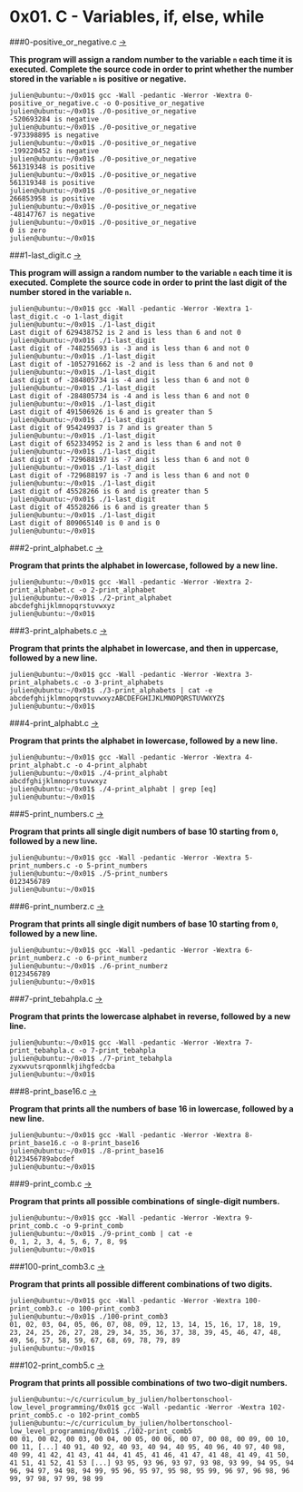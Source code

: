 # 0x01. C - Variables, if, else, while

###0-positive_or_negative.c
<a href="https://github.com/hopemumbi/alx-low_level_programming/blob/main/0x01-variables_if_else_while/0-positive_or_negative.c">&rarr;</a>

**<p>This program will assign a random number to the variable <code>n</code> each time it is executed. Complete the source code in order to print whether the number stored in the variable <code>n</code> is positive or negative.</p>**

<pre><code>julien@ubuntu:~/0x01$ gcc -Wall -pedantic -Werror -Wextra 0-positive_or_negative.c -o 0-positive_or_negative
julien@ubuntu:~/0x01$ ./0-positive_or_negative 
-520693284 is negative
julien@ubuntu:~/0x01$ ./0-positive_or_negative 
-973398895 is negative
julien@ubuntu:~/0x01$ ./0-positive_or_negative 
-199220452 is negative
julien@ubuntu:~/0x01$ ./0-positive_or_negative 
561319348 is positive
julien@ubuntu:~/0x01$ ./0-positive_or_negative 
561319348 is positive
julien@ubuntu:~/0x01$ ./0-positive_or_negative 
266853958 is positive
julien@ubuntu:~/0x01$ ./0-positive_or_negative 
-48147767 is negative
julien@ubuntu:~/0x01$ ./0-positive_or_negative 
0 is zero
julien@ubuntu:~/0x01$ 
</code></pre>

###1-last_digit.c
<a href="https://github.com/hopemumbi/alx-low_level_programming/blob/main/0x01-variables_if_else_while/1-last_digit.c">&rarr;</a>

**<p>This program will assign a random number to the variable <code>n</code> each time it is executed. Complete the source code in order to print the last digit of the number stored in the variable <code>n</code>.</p>**

<pre><code>julien@ubuntu:~/0x01$ gcc -Wall -pedantic -Werror -Wextra 1-last_digit.c -o 1-last_digit
julien@ubuntu:~/0x01$ ./1-last_digit 
Last digit of 629438752 is 2 and is less than 6 and not 0
julien@ubuntu:~/0x01$ ./1-last_digit 
Last digit of -748255693 is -3 and is less than 6 and not 0
julien@ubuntu:~/0x01$ ./1-last_digit 
Last digit of -1052791662 is -2 and is less than 6 and not 0
julien@ubuntu:~/0x01$ ./1-last_digit 
Last digit of -284805734 is -4 and is less than 6 and not 0
julien@ubuntu:~/0x01$ ./1-last_digit 
Last digit of -284805734 is -4 and is less than 6 and not 0
julien@ubuntu:~/0x01$ ./1-last_digit 
Last digit of 491506926 is 6 and is greater than 5
julien@ubuntu:~/0x01$ ./1-last_digit 
Last digit of 954249937 is 7 and is greater than 5
julien@ubuntu:~/0x01$ ./1-last_digit 
Last digit of 652334952 is 2 and is less than 6 and not 0
julien@ubuntu:~/0x01$ ./1-last_digit 
Last digit of -729688197 is -7 and is less than 6 and not 0
julien@ubuntu:~/0x01$ ./1-last_digit 
Last digit of -729688197 is -7 and is less than 6 and not 0
julien@ubuntu:~/0x01$ ./1-last_digit 
Last digit of 45528266 is 6 and is greater than 5
julien@ubuntu:~/0x01$ ./1-last_digit 
Last digit of 45528266 is 6 and is greater than 5
julien@ubuntu:~/0x01$ ./1-last_digit 
Last digit of 809065140 is 0 and is 0
julien@ubuntu:~/0x01$
</code></pre>

###2-print_alphabet.c
<a href="https://github.com/hopemumbi/alx-low_level_programming/blob/main/0x01-variables_if_else_while/2-print_alphabet.c">&rarr;</a>

**<p>Program that prints the alphabet in lowercase, followed by a new line.</p>**

<pre><code>julien@ubuntu:~/0x01$ gcc -Wall -pedantic -Werror -Wextra 2-print_alphabet.c -o 2-print_alphabet
julien@ubuntu:~/0x01$ ./2-print_alphabet 
abcdefghijklmnopqrstuvwxyz
julien@ubuntu:~/0x01$
</code></pre>

###3-print_alphabets.c
<a href="https://github.com/hopemumbi/alx-low_level_programming/blob/main/0x01-variables_if_else_while/3-print_alphabets.c">&rarr;</a>

**<p>Program that prints the alphabet in lowercase, and then in uppercase, followed by a new line.</p>**

<pre><code>julien@ubuntu:~/0x01$ gcc -Wall -pedantic -Werror -Wextra 3-print_alphabets.c -o 3-print_alphabets
julien@ubuntu:~/0x01$ ./3-print_alphabets | cat -e
abcdefghijklmnopqrstuvwxyzABCDEFGHIJKLMNOPQRSTUVWXYZ$
julien@ubuntu:~/0x01$ 
</code></pre>

###4-print_alphabt.c
<a href="https://github.com/hopemumbi/alx-low_level_programming/blob/main/0x01-variables_if_else_while/4-print_alphabt.c">&rarr;</a>

**<p>Program that prints the alphabet in lowercase, followed by a new line.</p>**

<pre><code>julien@ubuntu:~/0x01$ gcc -Wall -pedantic -Werror -Wextra 4-print_alphabt.c -o 4-print_alphabt
julien@ubuntu:~/0x01$ ./4-print_alphabt 
abcdfghijklmnoprstuvwxyz
julien@ubuntu:~/0x01$ ./4-print_alphabt | grep [eq]
julien@ubuntu:~/0x01$ 
</code></pre>

###5-print_numbers.c
<a href="https://github.com/hopemumbi/alx-low_level_programming/blob/main/0x01-variables_if_else_while/5-print_numbers.c">&rarr;</a>

**<p>Program that prints all single digit numbers of base 10 starting from <code>0</code>, followed by a new line.</p>**

<pre><code>julien@ubuntu:~/0x01$ gcc -Wall -pedantic -Werror -Wextra 5-print_numbers.c -o 5-print_numbers
julien@ubuntu:~/0x01$ ./5-print_numbers 
0123456789
julien@ubuntu:~/0x01$ 
</code></pre>

###6-print_numberz.c
<a href="https://github.com/hopemumbi/alx-low_level_programming/blob/main/0x01-variables_if_else_while/6-print_numberz.c">&rarr;</a>

**<p>Program that prints all single digit numbers of base 10 starting from <code>0</code>, followed by a new line.</p>**

<pre><code>julien@ubuntu:~/0x01$ gcc -Wall -pedantic -Werror -Wextra 6-print_numberz.c -o 6-print_numberz
julien@ubuntu:~/0x01$ ./6-print_numberz 
0123456789
julien@ubuntu:~/0x01$ 
</code></pre>

###7-print_tebahpla.c
<a href="https://github.com/hopemumbi/alx-low_level_programming/blob/main/0x01-variables_if_else_while/7-print_tebahpla.c">&rarr;</a>

**<p>Program that prints the lowercase alphabet in reverse, followed by a new line.</p>**

<pre><code>julien@ubuntu:~/0x01$ gcc -Wall -pedantic -Werror -Wextra 7-print_tebahpla.c -o 7-print_tebahpla
julien@ubuntu:~/0x01$ ./7-print_tebahpla
zyxwvutsrqponmlkjihgfedcba
julien@ubuntu:~/0x01$
</code></pre>

###8-print_base16.c
<a href="https://github.com/hopemumbi/alx-low_level_programming/blob/main/0x01-variables_if_else_while/8-print_base16.c">&rarr;</a>

**<p>Program that prints all the numbers of base 16 in lowercase, followed by a new line.</p>**

<pre><code>julien@ubuntu:~/0x01$ gcc -Wall -pedantic -Werror -Wextra 8-print_base16.c -o 8-print_base16
julien@ubuntu:~/0x01$ ./8-print_base16
0123456789abcdef
julien@ubuntu:~/0x01$
</code></pre>

###9-print_comb.c
<a href="https://github.com/hopemumbi/alx-low_level_programming/blob/main/0x01-variables_if_else_while/9-print_comb.c">&rarr;</a>

**<p>Program that prints all possible combinations of single-digit numbers.</p>**

<pre><code>julien@ubuntu:~/0x01$ gcc -Wall -pedantic -Werror -Wextra 9-print_comb.c -o 9-print_comb
julien@ubuntu:~/0x01$ ./9-print_comb | cat -e
0, 1, 2, 3, 4, 5, 6, 7, 8, 9$
julien@ubuntu:~/0x01$ 
</code></pre>

###100-print_comb3.c
<a href="https://github.com/hopemumbi/alx-low_level_programming/blob/main/0x01-variables_if_else_while/100-print_comb3.c">&rarr;</a>

**<p>Program that prints all possible different combinations of two digits.</p>**

<pre><code>julien@ubuntu:~/0x01$ gcc -Wall -pedantic -Werror -Wextra 100-print_comb3.c -o 100-print_comb3
julien@ubuntu:~/0x01$ ./100-print_comb3
01, 02, 03, 04, 05, 06, 07, 08, 09, 12, 13, 14, 15, 16, 17, 18, 19, 23, 24, 25, 26, 27, 28, 29, 34, 35, 36, 37, 38, 39, 45, 46, 47, 48, 49, 56, 57, 58, 59, 67, 68, 69, 78, 79, 89
julien@ubuntu:~/0x01$ 
</code></pre>

###102-print_comb5.c
<a href="https://github.com/hopemumbi/alx-low_level_programming/blob/main/0x01-variables_if_else_while/102-print_comb5.c ">&rarr;</a>

**<p>Program that prints all possible combinations of two two-digit numbers.</p>**

<pre><code>julien@ubuntu:~/c/curriculum_by_julien/holbertonschool-low_level_programming/0x01$ gcc -Wall -pedantic -Werror -Wextra 102-print_comb5.c -o 102-print_comb5
julien@ubuntu:~/c/curriculum_by_julien/holbertonschool-low_level_programming/0x01$ ./102-print_comb5
00 01, 00 02, 00 03, 00 04, 00 05, 00 06, 00 07, 00 08, 00 09, 00 10, 00 11, [...] 40 91, 40 92, 40 93, 40 94, 40 95, 40 96, 40 97, 40 98, 40 99, 41 42, 41 43, 41 44, 41 45, 41 46, 41 47, 41 48, 41 49, 41 50, 41 51, 41 52, 41 53 [...] 93 95, 93 96, 93 97, 93 98, 93 99, 94 95, 94 96, 94 97, 94 98, 94 99, 95 96, 95 97, 95 98, 95 99, 96 97, 96 98, 96 99, 97 98, 97 99, 98 99
</code></pre>
